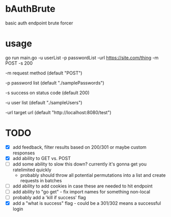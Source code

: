# bAuthBrute
basic auth endpoint brute forcer

# usage
go run main.go -u userList -p passwordList -url https://site.com/thing -m POST -s 200

-m request method (default "POST")

-p password list (default "./samplePasswords")

-s success on status code (default 200)

-u user list (default "./sampleUsers")

-url target url (default "http://localhost:8080/test")

# TODO
- [X] add feedback, filter results based on 200/301 or maybe custom responses
- [X] add ability to GET vs. POST
- [ ] add some ability to slow this down? currently it's gonna get you ratelimited quickly
  * probably should throw all potential permutations into a list and create requests in batches
- [ ] add ability to add cookies in case these are needed to hit endpoint
- [ ] add ability to "go get" - fix import names for something non-local
- [ ] probably add a 'kill if success' flag
- [X] add a "what is success" flag - could be a 301/302 means a successful login
